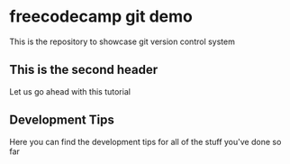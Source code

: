 # freecodecamp git demo

This is the repository to showcase git version control system


## This is the second header

Let us go ahead with this tutorial

## Development Tips

Here you can find the development tips for all of the stuff you've done so far


